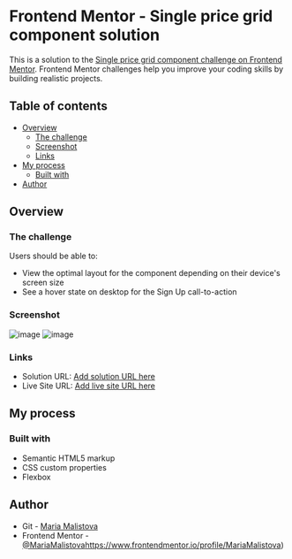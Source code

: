 # Frontend Mentor - Single price grid component solution

This is a solution to the [Single price grid component challenge on Frontend Mentor](https://www.frontendmentor.io/challenges/single-price-grid-component-5ce41129d0ff452fec5abbbc). Frontend Mentor challenges help you improve your coding skills by building realistic projects. 

## Table of contents

- [Overview](#overview)
  - [The challenge](#the-challenge)
  - [Screenshot](#screenshot)
  - [Links](#links)
- [My process](#my-process)
  - [Built with](#built-with)
- [Author](#author)


## Overview

### The challenge

Users should be able to:

- View the optimal layout for the component depending on their device's screen size
- See a hover state on desktop for the Sign Up call-to-action

### Screenshot

![image](https://github.com/MariaMalistova/single-price-grid-component/assets/50328876/7b3bdea6-0991-42f2-84bb-b062c2982740)
![image](https://github.com/MariaMalistova/single-price-grid-component/assets/50328876/6e88a5b2-c44d-4aa9-9dce-d8cfe719e67a)

### Links

- Solution URL: [Add solution URL here](https://your-solution-url.com)
- Live Site URL: [Add live site URL here](https://your-live-site-url.com)

## My process

### Built with

- Semantic HTML5 markup
- CSS custom properties
- Flexbox

## Author

- Git - [Maria Malistova]([https://www.your-site.com](https://github.com/MariaMalistova))
- Frontend Mentor - [@MariaMalistova](https://www.frontendmentor.io/profile/MariaMalistova)https://www.frontendmentor.io/profile/MariaMalistova)
